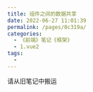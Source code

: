 ```yaml
---
title: 组件之间的数据共享
date: 2022-06-27 11:01:39
permalink: /pages/0c319a/
categories:
  - 《前端》笔记《框架》
  - 1.vue2
tags:
  - 
---
```

请从旧笔记中搬运